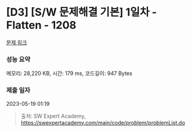 # [D3] [S/W 문제해결 기본] 1일차 - Flatten - 1208 

[문제 링크](https://swexpertacademy.com/main/code/problem/problemDetail.do?contestProbId=AV139KOaABgCFAYh) 

### 성능 요약

메모리: 28,220 KB, 시간: 179 ms, 코드길이: 947 Bytes

### 제출 일자

2023-05-19 01:19



> 출처: SW Expert Academy, https://swexpertacademy.com/main/code/problem/problemList.do